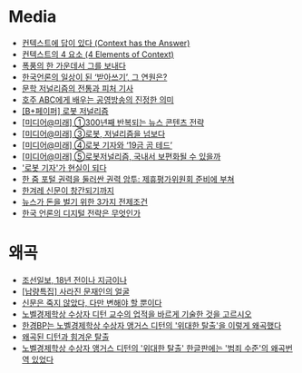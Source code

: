 Media
=====
* [컨텍스트에 답이 있다 (Context has the Answer)](http://organicmedialab.com/2013/05/09/context-has-the-answer/)
* [컨텍스트의 4 요소 (4 Elements of Context)](http://www.venturesquare.net/581387)
* [폭풍의 한 가운데서 그를 보내다](http://ppss.kr/archives/38217)
* [한국언론의 일상이 된 ‘받아쓰기’, 그 연원은?](http://ppss.kr/archives/37658)
* [문학 저널리즘의 전통과 피처 기사](http://slownews.kr/42159)
* [호주 ABC에게 배우는 공영방송의 진정한 의미](http://www.huffingtonpost.kr/2015/06/26/story_n_7668710.html)
* [[B+페이퍼] 로봇 저널리즘](http://www.bloter.net/archives/234903)
* [[미디어@미래] ①300년째 반복되는 뉴스 콘텐츠 전략](http://www.bloter.net/archives/231137)
* [[미디어@미래] ③로봇, 저널리즘을 넘보다](http://www.bloter.net/archives/232289)
* [[미디어@미래] ④로봇 기자와 ‘19금 곰 테드’](http://www.bloter.net/archives/233250)
* [[미디어@미래] ⑤로봇저널리즘, 국내서 보편화될 수 있을까](http://www.bloter.net/archives/234019)
* ['로봇 기자'가 현실이 되다](http://www.huffingtonpost.kr/2015/09/01/story_n_8070248.html)
* [한 줌 포털 권력을 둘러싼 권력 암투: 제휴평가위원회 준비에 부쳐](http://slownews.kr/42742)
* [한겨레 신문이 창간되기까지](http://ppss.kr/archives/46474)
* [뉴스가 돈을 벌기 위한 3가지 전제조건](http://ppss.kr/archives/50669)
* [한국 언론의 디지털 전략은 무엇인가](http://ppss.kr/archives/55507)

# 왜곡
* [조선일보, 18년 전이나 지금이나](http://slownews.kr/43400)
* [[납량특집] 사라진 문재인의 얼굴](http://ppss.kr/archives/54350)
* [신문은 죽지 않았다, 다만 변해야 할 뿐이다](http://ppss.kr/archives/19117)
* [노벨경제학상 수상자 디턴 교수의 업적을 바르게 기술한 것을 고르시오](http://www.huffingtonpost.kr/2015/10/28/story_n_8405146.html)
* [한경BP는 노벨경제학상 수상자 앵거스 디턴의 '위대한 탈출'을 이렇게 왜곡했다](http://www.huffingtonpost.kr/2015/10/22/story_n_8353366.html)
* [왜곡된 디턴과 힘겨운 탈출](http://www.huffingtonpost.kr/kangkook-lee/story_b_8334830.html)
* [노벨경제학상 수상자 앵거스 디턴의 '위대한 탈출' 한글판에는 '범죄 수준'의 왜곡번역 있었다](http://www.huffingtonpost.kr/2015/10/20/story_n_8334664.html)
